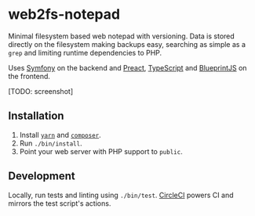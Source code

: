 web2fs-notepad
===============

Minimal filesystem based web notepad with versioning. Data is stored directly
on the filesystem making backups easy, searching as simple as a `grep` and
limiting runtime dependencies to PHP.

Uses [Symfony][1] on the backend and [Preact][2], [TypeScript][3] and
[BlueprintJS][4] on the frontend.

[TODO: screenshot]

Installation
------------

1. Install [`yarn`][5] and [`composer`][6].
1. Run `./bin/install`.
1. Point your web server with PHP support to `public`.

Development
-----------

Locally, run tests and linting using `./bin/test`. [CircleCI][7] powers CI
and mirrors the test script's actions.

[1]: https://symfony.com/
[2]: https://preactjs.com/
[3]: http://typescriptlang.org/
[4]: https://blueprintjs.com/
[5]: https://yarnpkg.com/
[6]: https://getcomposer.org/
[7]: https://circleci.com/

